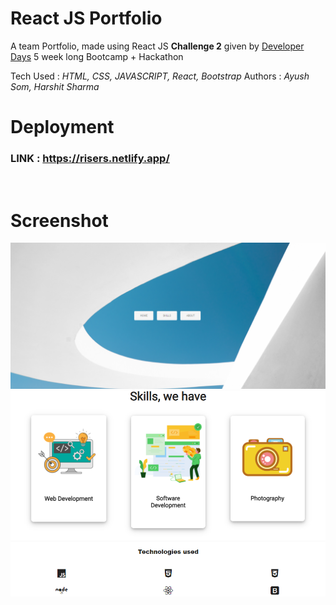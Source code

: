# React JS Portfolio

A team Portfolio, made using React JS
__Challenge 2__ given by <a href="https://developerdays.tech/">Developer Days</a> 5 week long Bootcamp + Hackathon

Tech Used : _HTML, CSS, JAVASCRIPT, React, Bootstrap_
Authors : _Ayush Som, Harshit Sharma_
<br>

# Deployment 
### LINK : https://risers.netlify.app/
<br>

# Screenshot
<div align="center"><img src="src/components/assets/ss1.PNG"></div>
<div align="center"><img src="src/components/assets/ss2.PNG"></div>
<br>